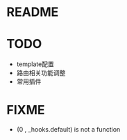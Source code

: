 # README

# TODO

- template配置
- 路由相关功能调整
- 常用插件

# FIXME

- (0 , _hooks.default) is not a function

